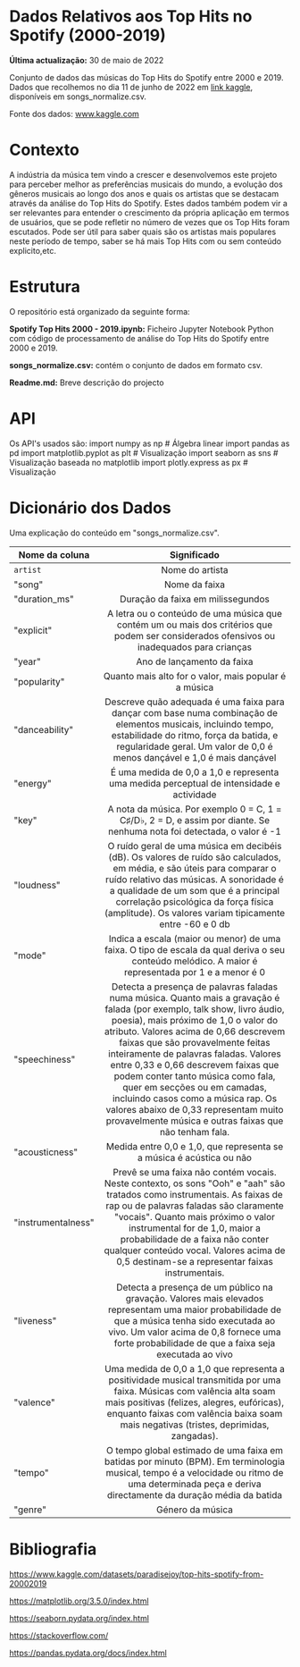 # Dados Relativos aos Top Hits no Spotify (2000-2019)



**Última actualização:** 30 de maio de 2022

Conjunto de dados das músicas do Top Hits do Spotify entre 2000 e 2019. Dados que recolhemos no dia 11 de junho de 2022 em [link kaggle](https://www.kaggle.com/datasets/paradisejoy/top-hits-spotify-from-20002019), disponíveis em songs_normalize.csv.

Fonte dos dados: www.kaggle.com


# Contexto

A indústria da música tem vindo a crescer e desenvolvemos este projeto para perceber melhor as preferências musicais do mundo, a evolução dos gêneros musicais ao longo dos anos e quais os artistas que se destacam através da análise do Top Hits do Spotify. 
Estes dados também podem vir a ser relevantes para entender o crescimento da própria aplicação em termos de usuários, que se pode refletir no número de vezes que os Top Hits foram escutados. Pode ser útil para saber quais são os artistas mais populares neste período de tempo, saber se há mais Top Hits com ou sem conteúdo explicito,etc.



# Estrutura

O repositório está organizado da seguinte forma:

**Spotify Top Hits 2000 - 2019.ipynb:** Ficheiro Jupyter Notebook Python com código de processamento de análise do Top Hits do Spotify entre 2000 e 2019. 

**songs_normalize.csv:** contém o conjunto de dados em formato csv.

**Readme.md:** Breve descrição do projecto


# API

Os API's usados são:
import numpy as np # Álgebra linear
import pandas as pd 
import matplotlib.pyplot as plt # Visualização
import seaborn as sns # Visualização baseada no matplotlib
import plotly.express as px # Visualização

# Dicionário dos Dados

Uma explicação do conteúdo em "songs_normalize.csv".

| Nome da coluna        | Significado           |
| ------------- |:-------------:|
| `artist` |  Nome do artista | 
| "song" |  Nome da faixa | 
| "duration_ms" | Duração da faixa em milissegundos |
| "explicit" | A letra ou o conteúdo de uma música que contém um ou mais dos critérios que podem ser considerados ofensivos ou inadequados para crianças |
| "year" | Ano de lançamento da faixa |
| "popularity" | Quanto mais alto for o valor, mais popular é a música |
| "danceability" | Descreve quão adequada é uma faixa para dançar com base numa combinação de elementos musicais, incluindo tempo, estabilidade do ritmo, força da batida, e regularidade geral. Um valor de 0,0 é menos dançável e 1,0 é mais dançável |
| "energy" | É uma medida de 0,0 a 1,0 e representa uma medida perceptual de intensidade e actividade |
| "key" | A nota da música. Por exemplo 0 = C, 1 = C♯/D♭, 2 = D, e assim por diante. Se nenhuma nota foi detectada, o valor é -1 |
| "loudness" | O ruído geral de uma música em decibéis (dB). Os valores de ruído são calculados, em média, e são úteis para comparar o ruído relativo das músicas. A sonoridade é a qualidade de um som que é a principal correlação psicológica da força física (amplitude). Os valores variam tipicamente entre -60 e 0 db |
| "mode" | Indica a escala (maior ou menor) de uma faixa. O tipo de escala da qual deriva o seu conteúdo melódico. A maior é representada por 1 e a menor é 0 |
| "speechiness" | Detecta a presença de palavras faladas numa música. Quanto mais a gravação é falada (por exemplo, talk show, livro áudio, poesia), mais próximo de 1,0 o valor do atributo. Valores acima de 0,66 descrevem faixas que são provavelmente feitas inteiramente de palavras faladas. Valores entre 0,33 e 0,66 descrevem faixas que podem conter tanto música como fala, quer em secções ou em camadas, incluindo casos como a música rap. Os valores abaixo de 0,33 representam muito provavelmente música e outras faixas que não tenham fala. |
| "acousticness" | Medida entre 0,0 e 1,0, que representa se a música é acústica ou não |
| "instrumentalness" | Prevê se uma faixa não contém vocais. Neste contexto, os sons "Ooh" e "aah" são tratados como instrumentais. As faixas de rap ou de palavras faladas são claramente "vocais". Quanto mais próximo o valor instrumental for de 1,0, maior a probabilidade de a faixa não conter qualquer conteúdo vocal. Valores acima de 0,5 destinam-se a representar faixas instrumentais. |
| "liveness" | Detecta a presença de um público na gravação. Valores mais elevados representam uma maior probabilidade de que a música tenha sido executada ao vivo. Um valor acima de 0,8 fornece uma forte probabilidade de que a faixa seja executada ao vivo |
| "valence" | Uma medida de 0,0 a 1,0 que representa a positividade musical transmitida por uma faixa. Músicas com valência alta soam mais positivas (felizes, alegres, eufóricas), enquanto faixas com valência baixa soam mais negativas (tristes, deprimidas, zangadas). |
| "tempo" | O tempo global estimado de uma faixa em batidas por minuto (BPM). Em terminologia musical, tempo é a velocidade ou ritmo de uma determinada peça e deriva directamente da duração média da batida |
| "genre" | Género da música |



# Bibliografia




https://www.kaggle.com/datasets/paradisejoy/top-hits-spotify-from-20002019

https://matplotlib.org/3.5.0/index.html

https://seaborn.pydata.org/index.html

https://stackoverflow.com/

https://pandas.pydata.org/docs/index.html
